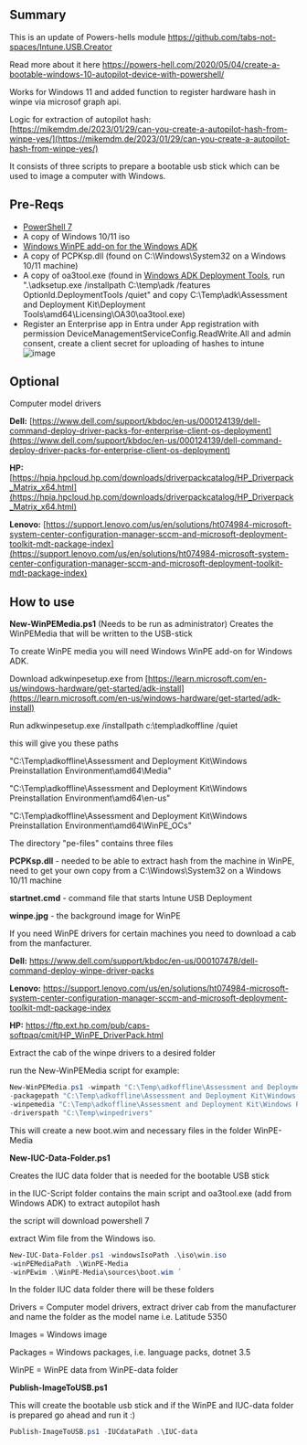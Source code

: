 ## Summary
This is an update of Powers-hells module https://github.com/tabs-not-spaces/Intune.USB.Creator

Read more about it here
https://powers-hell.com/2020/05/04/create-a-bootable-windows-10-autopilot-device-with-powershell/

Works for Windows 11 and added function to register hardware hash in winpe via microsof graph api.

Logic for extraction of autopilot hash: [https://mikemdm.de/2023/01/29/can-you-create-a-autopilot-hash-from-winpe-yes/](https://mikemdm.de/2023/01/29/can-you-create-a-autopilot-hash-from-winpe-yes/)

It consists of three scripts to prepare a bootable usb stick which can be used to image a computer with Windows.

## Pre-Reqs

- [PowerShell 7](https://docs.microsoft.com/en-us/powershell/scripting/install/installing-powershell-core-on-windows?view=powershell-7)
- A copy of Windows 10/11 iso
- [Windows WinPE add-on for the Windows ADK](https://learn.microsoft.com/en-us/windows-hardware/get-started/adk-install)
- A copy of PCPKsp.dll (found on C:\Windows\System32 on a Windows 10/11 machine)
- A copy of oa3tool.exe (found in [Windows ADK Deployment Tools](https://learn.microsoft.com/en-us/windows-hardware/get-started/adk-install), run ".\adksetup.exe /installpath C:\temp\adk /features OptionId.DeploymentTools /quiet" and copy C:\Temp\adk\Assessment and Deployment Kit\Deployment Tools\amd64\Licensing\OA30\oa3tool.exe)
- Register an Enterprise app in Entra under App registration with permission DeviceManagementServiceConfig.ReadWrite.All and admin consent, create a client secret for uploading of hashes to intune
![image](https://github.com/user-attachments/assets/1b8c2dce-06ee-4dad-801f-c625c2f7c2e2)

## Optional
Computer model drivers

**Dell:** [https://www.dell.com/support/kbdoc/en-us/000124139/dell-command-deploy-driver-packs-for-enterprise-client-os-deployment](https://www.dell.com/support/kbdoc/en-us/000124139/dell-command-deploy-driver-packs-for-enterprise-client-os-deployment)

**HP:** [https://hpia.hpcloud.hp.com/downloads/driverpackcatalog/HP_Driverpack_Matrix_x64.html](https://hpia.hpcloud.hp.com/downloads/driverpackcatalog/HP_Driverpack_Matrix_x64.html)

**Lenovo:** [https://support.lenovo.com/us/en/solutions/ht074984-microsoft-system-center-configuration-manager-sccm-and-microsoft-deployment-toolkit-mdt-package-index](https://support.lenovo.com/us/en/solutions/ht074984-microsoft-system-center-configuration-manager-sccm-and-microsoft-deployment-toolkit-mdt-package-index)

## How to use

**New-WinPEMedia.ps1** (Needs to be run as administrator)
Creates the WinPEMedia that will be written to the USB-stick

To create WinPE media you will need Windows WinPE add-on for Windows ADK.

Download adkwinpesetup.exe from [https://learn.microsoft.com/en-us/windows-hardware/get-started/adk-install](https://learn.microsoft.com/en-us/windows-hardware/get-started/adk-install)

Run adkwinpesetup.exe /installpath c:\temp\adkoffline /quiet

this will give you these paths

"C:\Temp\adkoffline\Assessment and Deployment Kit\Windows Preinstallation Environment\amd64\Media"

"C:\Temp\adkoffline\Assessment and Deployment Kit\Windows Preinstallation Environment\amd64\en-us"

"C:\Temp\adkoffline\Assessment and Deployment Kit\Windows Preinstallation Environment\amd64\WinPE_OCs"

The directory "pe-files" contains three files

**PCPKsp.dll** - needed to be able to extract hash from the machine in WinPE, need to get your own copy from a C:\Windows\System32 on a Windows 10/11 machine

**startnet.cmd** - command file that starts Intune USB Deployment

**winpe.jpg** - the background image for WinPE

If you need WinPE drivers for certain machines you need to download a cab from the manfacturer.

**Dell:** https://www.dell.com/support/kbdoc/en-us/000107478/dell-command-deploy-winpe-driver-packs

**Lenovo:** https://support.lenovo.com/us/en/solutions/ht074984-microsoft-system-center-configuration-manager-sccm-and-microsoft-deployment-toolkit-mdt-package-index

**HP:** https://ftp.ext.hp.com/pub/caps-softpaq/cmit/HP_WinPE_DriverPack.html

Extract the cab of the winpe drivers to a desired folder

run the New-WinPEMedia script for example:
``` PowerShell
New-WinPEMedia.ps1 -wimpath "C:\Temp\adkoffline\Assessment and Deployment Kit\Windows Preinstallation Environment\amd64\en-us\winpe.wim" ´
-packagepath "C:\Temp\adkoffline\Assessment and Deployment Kit\Windows Preinstallation Environment\amd64\WinPE_OCs" ´
-winpemedia "C:\Temp\adkoffline\Assessment and Deployment Kit\Windows Preinstallation Environment\amd64\Media" ´
-driverspath "C:\Temp\winpedrivers"
```
This will create a new boot.wim and necessary files in the folder WinPE-Media

**New-IUC-Data-Folder.ps1**

Creates the IUC data folder that is needed for the bootable USB stick

in the IUC-Script folder contains the main script and oa3tool.exe (add from Windows ADK) to extract autopilot hash

the script will download powershell 7

extract Wim file from the Windows iso.

``` PowerShell
New-IUC-Data-Folder.ps1 -windowsIsoPath .\iso\win.iso
-winPEMediaPath .\WinPE-Media
-winPEwim .\WinPE-Media\sources\boot.wim ´
```
In the folder IUC data folder there will be these folders

Drivers = Computer model drivers, extract driver cab from the manufacturer and name the folder as the model name i.e. Latitude 5350

Images = Windows image

Packages = Windows packages, i.e. language packs, dotnet 3.5

WinPE = WinPE data from WinPE-data folder

**Publish-ImageToUSB.ps1**

This will create the bootable usb stick and if the WinPE and IUC-data folder is prepared go ahead and run it :)

``` PowerShell
Publish-ImageToUSB.ps1 -IUCdataPath .\IUC-data
```



